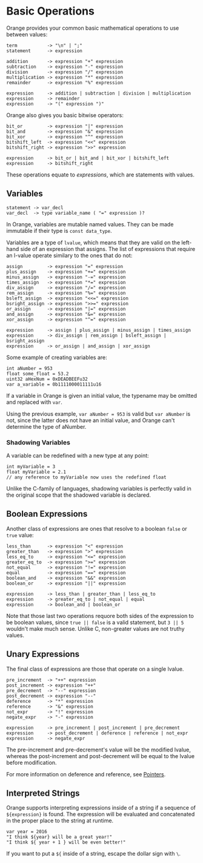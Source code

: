 # Basic Operations

Orange provides your common basic mathematical operations to use between values:

	term           -> "\n" | ";"
	statement      -> expression

	addition       -> expression "+" expression
	subtraction    -> expression "-" expression
	division       -> expression "/" expression
	multiplication -> expression "*" expression
	remainder      -> expression "%" expression

	expression     -> addition | subtraction | division | multiplication
	expression     -> remainder
	expression     -> "(" expression ")"

Orange also gives you basic bitwise operators:

	bit_or         -> expression "|" expression
	bit_and        -> expression "&" expression
	bit_xor        -> expression "^" expression
	bitshift_left  -> expression "<<" expression
	bitshift_right -> expression ">>" expression

	expression     -> bit_or | bit_and | bit_xor | bitshift_left
	expression     -> bitshift_right

These operations equate to _expressions_, which are statements with values.


## Variables

	statement -> var_decl
	var_decl  -> type variable_name ( "=" expression )?

In Orange, variables are mutable named values. They can be made immutable if their type is `const data_type`.

Variables are a type of `lvalue`, which means that they are valid on the left-hand side of an expression that assigns. The list of expressions that require an l-value operate similary to the ones that do not:

	assign         -> expression "=" expression
	plus_assign    -> expression "+=" expression
	minus_assign   -> expression "-=" expression
	times_assign   -> expression "*=" expression
	div_assign     -> expression "/=" expression
	rem_assign     -> expression "%=" expression
	bsleft_assign  -> expression "<<=" expression
	bsright_assign -> expression ">>=" expression
	or_assign      -> expression "|=" expression
	and_assign     -> expression "&=" expression
	xor_assign     -> expression "^=" expression

	expression     -> assign | plus_assign | minus_assign | times_assign
	expression     -> div_assign | rem_assign | bsleft_assign | bsright_assign
	expression     -> or_assign | and_assign | xor_assign

Some example of creating variables are:

    int aNumber = 953
    float some_float = 53.2
    uint32 aHexNum = 0xDEADBEEFu32
	var a_variable = 0b1111000011111u16

If a variable in Orange is given an initial value, the typename may be omitted and replaced with `var`.

Using the previous example, `var aNumber = 953` is valid but `var aNumber` is not, since the latter does not have an initial value, and Orange can't determine the type of aNumber.

### Shadowing Variables

A variable can be redefined with a new type at any point:

    int myVariable = 3
    float myVariable = 2.1
    // any reference to myVariable now uses the redefined float

Unlike the C-family of languages, shadowing variables is perfectly valid in the original scope that the shadowed variable is declared.

## Boolean Expressions

Another class of expressions are ones that resolve to a boolean `false` or `true` value:

	less_than      -> expression "<" expression
	greater_than   -> expression ">" expression
	less_eq_to     -> expression "<=" expression
	greater_eq_to  -> expression ">=" expression
	not_equal      -> expression "!=" expression
	equal          -> expression "==" expression
	boolean_and    -> expression "&&" expression
	boolean_or     -> expression "||" expression

	expression     -> less_than | greater_than | less_eq_to
	expression     -> greater_eq_to | not_equal | equal
	expression     -> boolean_and | boolean_or

Note that those last two operations requore both sides of the expression to be boolean values, since `true || false` is a valid statement, but `3 || 5` wouldn't make much sense. Unlike C, non-greater values are not truthy values.

## Unary Expressions

The final class of expressions are those that operate on a single lvalue.

	pre_increment  -> "++" expression
	post_increment -> expression "++"
	pre_decrement  -> "--" expression
	post_decrement -> expression "--"
	deference      -> "*" expression
	reference      -> "&" expression
	not_expr       -> "!" expression
	negate_expr    -> "-" expression

	expression     -> pre_increment | post_increment | pre_decrement
	expression     -> post_decrement | deference | reference | not_expr
	expression     -> negate_expr

The pre-increment and pre-decrement's value will be the modified lvalue, whereas the post-increment and post-decrement will be equal to the lvalue before modification.

For more information on deference and reference, see [Pointers](pointers.md).

## Interpreted Strings

Orange supports interpreting expressions inside of a string if a sequence of `${expression}` is found. The expression will be evaluated and concatenated in the proper place to the string at runtime.

    var year = 2016
    "I think ${year} will be a great year!"
    "I think ${ year + 1 } will be even better!"

If you want to put a `${` inside of a string, escape the dollar sign with `\`.
